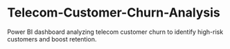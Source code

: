 # Telecom-Customer-Churn-Analysis
Power BI dashboard analyzing telecom customer churn to identify high-risk customers and boost retention.
